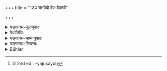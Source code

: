 +++
title = "124 ऋग्वेदो देव-दैवत्यो"

+++

<details><summary>गङ्गानथ-मूलानुवादः</summary>

The Ṛgveda is sacred to the gods and the Yajurveda is human; the Sāmaveda has been declared to be related to the Pitṛs; hence its sound is impure.—(124)
</details>

<details><summary>मेधातिथिः</summary>

सामगीतध्वनाव् ऋग्यजुषस्यानध्याय उक्तः । तत्रायम् अर्थवादः । देवा देवता अस्य **देवदैवत्यो** देवतास्तुतिपर इत्य् अर्थः । ऋचः प्रायेण स्तुतिप्रधानाः । अत उक्तं **देवदैवत्य** इति । मनुष्याणां कर्मप्रधानत्वाद् यजुर्वेदे च कर्मणां बाहुल्योपदेशाद् एतेन साम्येन **यजुर्वेदो मानुष** इत्य् उच्यते । **मानुष**शब्दो मनुष्यजातिवचनः । अभेदाध्यासाद् **यजुर्वेदो मानुष** इत्य् उक्तम् । **पित्र्यः** पितृभ्यो हितः । पितरो वा देवता अस्येति यथा कथंचित् पितृशब्दसंबन्धेन श्रूयते । त्रयो लोकास् तेषां त्रय एवाधिष्ठातारः । दिवो देवता भूमेर् मनुष्या अन्तरिक्षस्य पितरः । एवं त्रयो वेदाः । द्वयोर् देवमनुष्यसंबन्धोक्तत्वात् पारिशेष्यात् पित्र्यः सामवेदः । **तस्याशुचिर् ध्वनिः** । नात्र तदीयस्य ध्वनेर् अशुचित्वं परमार्थतो विज्ञेयम् । किं तर्हि, यथाशुचिसंनिधाने नाध्येतव्यम् एवं तत्संनिधान इति सामान्यम् अशुचित्वालम्बनम् । अयं चाध्ययनविधौ प्रकरणात् साम्नि गीयमाने ऋग्यजुषः[^२००] प्रतिषेधः, न यज्ञप्रयोगे ॥ ४.१२४ ॥


[^२००]:
     G 2nd ed.: -yajuṣayoḥ
</details>

<details><summary>गङ्गानथ-भाष्यानुवादः</summary>

It, has been declared that when Sāma-Veda is being chanted, the time is unfit for the reciting of the Ṛgveda and the Yajurveda. Supplementary to this, we have the present statement.

‘*Sacred to the pods*;’—*i.e*., that of which the gods are the presiding genius; that is, which consists entirley of hymns to the gods. As a matter of fact, hymns form the principal part of the Ṛgveda; it is for this reason that it is called ‘*sacred to the gods*.’

As a matter of fact, action forms the predominating element in Men; and, since the Yajurveda is made up principally of injunctions regarding
*Action*, the Yajurveda is, on account of this analogy, said to be
‘*human*.’ The term ‘*mānuṣa*’ denotes the genus ‘man;’ and, by a process of identification, the Yajurveda has been called ‘*human*.’

‘*Related to the Pitṛs*’—may be taken to mean—either ‘beneficial to the Pitṛs,’ or ‘of which the Pitṛs are the presiding genius;’ by some sort of relationship, the Sāma-Veda has been called ‘related to the Pitṛs.’

There are three regions, and of these there, are three presiding beings; the gods of Heaven, the Men of the Earth and the *Pitṛs* of the sky. Similarly, there are three Vedas; and, since two of these have been spoken of as related to ‘gods’ and ‘men,’ respectively, the third, Sāma Veda, is, by a process of elimination, declared to be ‘*related to the Pitṛs*.’

‘*Its sound is impure*’.—The sound of the Sāmaveda should not he understood, by this, to be really impure; all that is meant is that, just as Veda should not be recited in the presence of an impure substance, so should it not he recited in the presence of the Sāma-chant; it is on the ground of this similarity to ‘impure substances’ that the sound of Sāma has been said to be ‘impure.’

From the context it is clear that this prohibition during Sāma-chant, pertains to the reciting of the Ṛgveda and the Yajurveda in course of the regular ‘Vedic study’ that, has been prescribed; and not to the reciting of Mantra-texts that is done in the course of scrifical performances.—(124)
</details>

<details><summary>गङ्गानथ-टिप्पन्यः</summary>

This verse is quoted in *Vīramitrodaya* (Saṃskāra, p. 534), which adds
that according to a declaration by Āpastamba, the time, during which the
Ṛk and other Vedas are recited, is unfit for the chanting of the
Sāman;—in *Smṛticandrikā* (Saṃskāra, p. 160), as stating the reason for
what has been declared in the preceding verse;—in *Puruṣārthacintāmaṇi*
(p. 443);—and in *Hemādri* (Kāla, p. 768),—in all these to the same
effect.
</details>

<details><summary>Bühler</summary>

124	The Rig-veda is declared to be sacred to the gods, the Yagur-veda sacred to men, and the Sama-veda sacred to the manes; hence the sound of the latter is impure (as it were).
</details>
